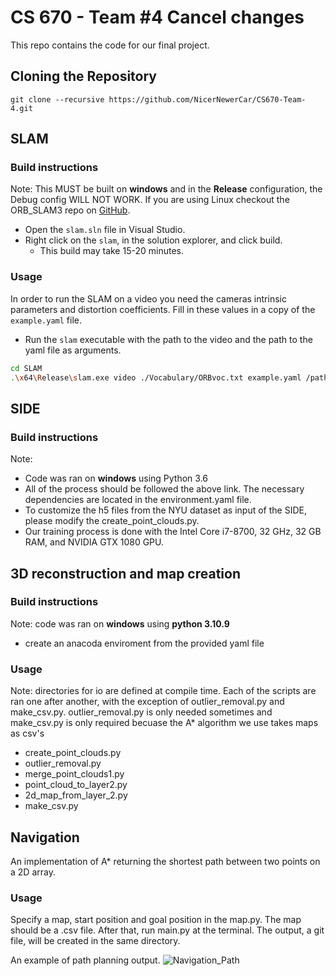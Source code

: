 # CS 670 - Team #4      Cancel changes


This repo contains the code for our final project.

## Cloning the Repository

`git clone --recursive https://github.com/NicerNewerCar/CS670-Team-4.git`

## SLAM

### Build instructions

Note: This MUST be built on **windows** and in the **Release** configuration, the Debug config WILL NOT WORK.
If you are using Linux checkout the ORB_SLAM3 repo on [GitHub](https://github.com/UZ-SLAMLab/ORB_SLAM3).

* Open the `slam.sln` file in Visual Studio.
* Right click on the `slam`, in the solution explorer, and click build.
    * This build may take 15-20 minutes.

### Usage

In order to run the SLAM on a video you need the cameras intrinsic parameters and distortion coefficients. Fill in these values in a copy of the `example.yaml` file.

* Run the `slam` executable with the path to the video and the path to the yaml file as arguments.
```bash
cd SLAM
.\x64\Release\slam.exe video ./Vocabulary/ORBvoc.txt example.yaml /path/to/video.mp4 /path/to/output/dir
```

## SIDE
### Build instructions
Note: 
* Code was ran on **windows** using Python 3.6
* All of the process should be followed the above link. The necessary dependencies are located in the environment.yaml file.
* To customize the h5 files from the NYU dataset as input of the SIDE, please modify the create_point_clouds.py.
* Our training process is done with the Intel Core i7-8700, 32 GHz, 32 GB RAM, and NVIDIA GTX 1080 GPU.


## 3D reconstruction and map creation 

### Build instructions 
Note: code was ran on **windows** using **python 3.10.9**

* create an anacoda enviroment from the provided yaml file 

### Usage
Note: directories for io are defined at compile time. Each of the scripts are ran one after another, with 
the exception of outlier_removal.py and make_csv.py. outlier_removal.py is only needed sometimes and make_csv.py is
only required becuase the A* algorithm we use takes maps as csv's

* create_point_clouds.py
* outlier_removal.py
* merge_point_clouds1.py
* point_cloud_to_layer2.py
* 2d_map_from_layer_2.py
* make_csv.py

## Navigation

An implementation of A* returning the shortest path between two points on a 2D array.

### Usage
Specify a map, start position and goal position in the map.py. The map should be a .csv file. After that, run main.py at the terminal. The output, a git file, will be created in the same directory.

An example of path planning output.
![Navigation_Path](https://user-images.githubusercontent.com/103143536/236897923-1e609ff0-e9a3-4b12-a413-3146660158dd.gif)









